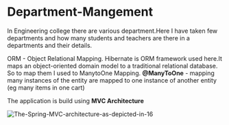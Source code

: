 # Department-Mangement
In Engineering college there are various department.Here I have taken few departments and how many students and teachers are there in a departments and their details.

ORM - Object Relational Mapping.
Hibernate is ORM framework used here.It maps an object-oriented domain model to a traditional relational database.
So to map them I used to ManytoOne Mapping.
**@ManyToOne** - mapping  many instances of the entity are mapped to one instance of another entity (eg many items in one cart)



The application is build using **MVC Architecture**

![The-Spring-MVC-architecture-as-depicted-in-16](https://github.com/kavyabala23/Department-Mangement/assets/54107817/dde1f7cc-8d23-4c75-befe-5ebd495251e6)






